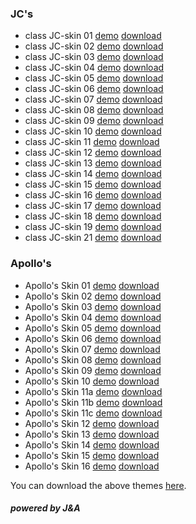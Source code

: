 ### JC's ###

  * class JC-skin 01 [demo](http://jessie-skin1.blogbus.com) [download](http://code.google.com/p/blogbus-theme-making/downloads/detail?name=JC-skin01.zip)
  * class JC-skin 02 [demo](http://jessie-skin2.blogbus.com) [download](http://code.google.com/p/blogbus-theme-making/downloads/detail?name=JC-skin02.zip)
  * class JC-skin 03 [demo](http://jessie-skin3.blogbus.com) [download](http://code.google.com/p/blogbus-theme-making/downloads/detail?name=JC-skin03.zip)
  * class JC-skin 04 [demo](http://jessie-skin4.blogbus.com) [download](http://code.google.com/p/blogbus-theme-making/downloads/detail?name=JC-skin04.zip)
  * class JC-skin 05 [demo](http://jessie-skin5.blogbus.com) [download](http://code.google.com/p/blogbus-theme-making/downloads/detail?name=JC-skin05.zip)
  * class JC-skin 06 [demo](http://jessie-skin6.blogbus.com) [download](http://code.google.com/p/blogbus-theme-making/downloads/detail?name=JC-skin06.zip)
  * class JC-skin 07 [demo](http://jessie-skin7.blogbus.com) [download](http://code.google.com/p/blogbus-theme-making/downloads/detail?name=JC-skin07.zip)
  * class JC-skin 08 [demo](http://jessie-skin8.blogbus.com) [download](http://code.google.com/p/blogbus-theme-making/downloads/detail?name=JC-skin08.zip)
  * class JC-skin 09 [demo](http://jessie-skin9.blogbus.com) [download](http://code.google.com/p/blogbus-theme-making/downloads/detail?name=JC-skin09.zip)
  * class JC-skin 10 [demo](http://jessie-skin10.blogbus.com) [download](http://code.google.com/p/blogbus-theme-making/downloads/detail?name=JC-skin10.zip)
  * class JC-skin 11 [demo](http://jessie-skin11.blogbus.com) [download](http://code.google.com/p/blogbus-theme-making/downloads/detail?name=JC-skin11.zip)
  * class JC-skin 12 [demo](http://jessie-skin12.blogbus.com) [download](http://code.google.com/p/blogbus-theme-making/downloads/detail?name=JC-skin12.zip)
  * class JC-skin 13 [demo](http://jessie-skin13.blogbus.com) [download](http://code.google.com/p/blogbus-theme-making/downloads/detail?name=JC-skin13.zip)
  * class JC-skin 14 [demo](http://jessie-skin14.blogbus.com) [download](http://code.google.com/p/blogbus-theme-making/downloads/detail?name=JC-skin14.zip)
  * class JC-skin 15 [demo](http://jessie-skin15.blogbus.com) [download](http://code.google.com/p/blogbus-theme-making/downloads/detail?name=JC-skin15.zip)
  * class JC-skin 16 [demo](http://jessie-skin16.blogbus.com) [download](http://code.google.com/p/blogbus-theme-making/downloads/detail?name=JC-skin16.zip)
  * class JC-skin 17 [demo](http://jessie-skin17.blogbus.com) [download](http://code.google.com/p/blogbus-theme-making/downloads/detail?name=JC-skin17.zip)
  * class JC-skin 18 [demo](http://jessie-skin18.blogbus.com) [download](http://code.google.com/p/blogbus-theme-making/downloads/detail?name=JC-skin18.zip)
  * class JC-skin 19 [demo](http://jessie-skin19.blogbus.com) [download](http://code.google.com/p/blogbus-theme-making/downloads/detail?name=JC-skin19.zip)
  * class JC-skin 21 [demo](http://jessie-skin21.blogbus.com) [download](http://code.google.com/p/blogbus-theme-making/downloads/detail?name=JC-skin21.zip)

### Apollo's ###

  * Apollo's Skin 01 [demo](http://apollo_skin1.blogbus.com) [download](http://code.google.com/p/blogbus-theme-making/downloads/detail?name=Apollo-01.zip)
  * Apollo's Skin 02 [demo](http://apollo_skin2.blogbus.com) [download](http://code.google.com/p/blogbus-theme-making/downloads/detail?name=Apollo-02.zip)
  * Apollo's Skin 03 [demo](http://apollo_skin3.blogbus.com) [download](http://code.google.com/p/blogbus-theme-making/downloads/detail?name=Apollo-03.zip)
  * Apollo's Skin 04 [demo](http://apollo_skin4.blogbus.com) [download](http://code.google.com/p/blogbus-theme-making/downloads/detail?name=Apollo-04.zip)
  * Apollo's Skin 05 [demo](http://apollo-skin5.blogbus.com) [download](http://code.google.com/p/blogbus-theme-making/downloads/detail?name=Apollo-05.zip)
  * Apollo's Skin 06 [demo](http://apollo-skin6.blogbus.com) [download](http://code.google.com/p/blogbus-theme-making/downloads/detail?name=Apollo-06.zip)
  * Apollo's Skin 07 [demo](http://apollo-skin7.blogbus.com) [download](http://code.google.com/p/blogbus-theme-making/downloads/detail?name=Apollo-07.zip)
  * Apollo's Skin 08 [demo](http://apollo-skin8.blogbus.com) [download](http://code.google.com/p/blogbus-theme-making/downloads/detail?name=Apollo-08.zip)
  * Apollo's Skin 09 [demo](http://apollo-skin9.blogbus.com) [download](http://code.google.com/p/blogbus-theme-making/downloads/detail?name=Apollo-09.zip)
  * Apollo's Skin 10 [demo](http://apollo-skin10.blogbus.com) [download](http://code.google.com/p/blogbus-theme-making/downloads/detail?name=Apollo-10.zip)
  * Apollo's Skin 11a [demo](http://apollo-skin11a.blogbus.com) [download](http://code.google.com/p/blogbus-theme-making/downloads/detail?name=Apollo-11a.zip)
  * Apollo's Skin 11b [demo](http://apollo-skin11b.blogbus.com) [download](http://code.google.com/p/blogbus-theme-making/downloads/detail?name=Apollo-11b.zip)
  * Apollo's Skin 11c [demo](http://apollo-skin11c.blogbus.com) [download](http://code.google.com/p/blogbus-theme-making/downloads/detail?name=Apollo-11c.zip)
  * Apollo's Skin 12 [demo](http://apollo-skin12.blogbus.com) [download](http://code.google.com/p/blogbus-theme-making/downloads/detail?name=Apollo-12.zip)
  * Apollo's Skin 13 [demo](http://apollo-skin13.blogbus.com) [download](http://code.google.com/p/blogbus-theme-making/downloads/detail?name=Apollo-13.zip)
  * Apollo's Skin 14 [demo](http://apollo-skin14.blogbus.com) [download](http://code.google.com/p/blogbus-theme-making/downloads/detail?name=Apollo-14.zip)
  * Apollo's Skin 15 [demo](http://apollo-skin15.blogbus.com) [download](http://code.google.com/p/blogbus-theme-making/downloads/detail?name=Apollo-15.zip)
  * Apollo's Skin 16 [demo](http://apollo-skin16.blogbus.com) [download](http://code.google.com/p/blogbus-theme-making/downloads/detail?name=Apollo-16.zip)

You can download the above themes [here](http://code.google.com/p/blogbus-theme-making/downloads/list).

##### powered by J&A #####